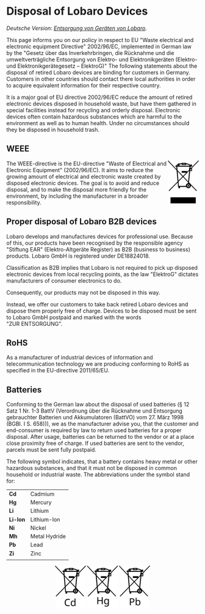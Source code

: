 # Disposal of Lobaro Devices

*Deutsche Version: [Entsorgung von Geräten von Lobaro](../weee-entsorgung).*

This page informs you on our policy in respect to EU 
"Waste electrical and electronic equipment Directive" 2002/96/EC, 
implemented in German law by the 
"Gesetz über das Inverkehrbringen, die Rücknahme und 
	die umweltverträgliche Entsorgung von Elektro- und Elektronikgeräten 
	(Elektro- und Elektronikgerätegesetz &ndash; ElektroG)"
The following statements about the disposal of retired Lobaro devices are binding for customers
in Germany. Customers in other countries should contact there local authorities in order to 
acquire equivalent information for their respective country.

It is a major goal of EU directive 2002/96/EC reduce the amount of retired electronic devices disposed 
in household waste, but have them gathered in special facilities instead for recycling and orderly disposal.
Electronic devices often contain hazardous substances which are harmful to the environment as well as 
to human health. Under no circumstances should they be disposed in household trash.

## WEEE
<img title="WEEE" alt="Logo: WEEE / do trash" src="/img/symbol-weee.svg" style="float:right" width="80">
The WEEE-directive is the EU-directive "Waste of Electrical and Electronic Equipment" (2002/96/EC).
It aims to reduce the growing amount of electrical and electronic waste created by disposed electronic 
devices. The goal is to avoid and reduce disposal, and to make the disposal more friendly for the environment, 
by including the manufacturer in a broader responsibility.

## Proper disposal of Lobaro B2B devices
Lobaro develops and manufactures devices for professional use. Because of this, our products have been 
recognised by the responsible agency "Stiftung EAR" (Elektro-Altgeräte Register) as
B2B (business to business) products. Lobaro GmbH is registered under DE18824018.

Classification as B2B implies that Lobaro is not required to pick up disposed electronic devices from 
local recycling points, as the law "ElektroG" dictates manufacturers of consumer electronics to do.

Consequently, our products may not be disposed in this way.

Instead, we offer our customers to take back retired Lobaro devices and dispose them properly free of charge.
Devices to be disposed must be sent to Lobaro GmbH postpaid and marked with the words 
"ZUR&nbsp;ENTSORGUNG".

## RoHS
As a manufacturer of industrial devices of information and telecommunication technology we are producing 
conforming to RoHS as specified in the EU-directive 2011/65/EU.

## Batteries
Conforming to the German law about the disposal of used batteries 
(§ 12 Satz 1 Nr. 1-3 BattV (Verordnung über die Rücknahme und Entsorgung gebrauchter 
Batterien und Akkumulatoren (BattVO) vom 27. März 1998 (BGBl. I S. 658))),
we as the manufacturer advise you, that the customer and end-consumer is required by law to return used 
batteries for a proper disposal. After usage, batteries can be returned to the vendor or at a place close 
proximity free of charge. If used batteries are sent to the vendor, parcels must be sent fully postpaid.

The following symbol indicates, that a battery contains heavy metal or other hazardous substances, and 
that it must not be disposed in common household or industrial waste. The abbreviations under the symbol
stand for:

|            |                 |
|------------|-----------------|
| **Cd**     | Cadmium         |
| **Hg**     | Mercury         |
| **Li**     | Lithium         |
| **Li-Ion** | Lithium-Ion     |
| **Ni**     | Nickel          |
| **Mh**     | Metal Hydride   |
| **Pb**     | Lead            |
| **Zi**     | Zinc            |
|            |                 |

<center>
<img title="Cadmium" alt="Logo: No trash, Cadmium" src="/img/symbol-bat-cd.svg" width="80">
<img title="Mercury" alt="Logo: No trash, Mercury" src="/img/symbol-bat-hg.svg" width="80">
<img title="Lead" alt="Logo: no trash, Lead" src="/img/symbol-bat-pb.svg" width="80">
</center>